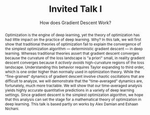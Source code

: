 ---
# Determines which item appears first on the schedule (lowest number (0) appears first)
sequence_id: 1

day: Wednesday, 12th

# Time of the event
time: 10:15 - 11:00

# Title of the event
title: Invited Talk I
subtitle: How does Gradient Descent Work?

# Speaker Info
speaker: Jeremy Cohen
webpage: http://cs.cmu.edu/~jeremiac
affil: Flatiron Institute
affil_link: https://www.simonsfoundation.org/people/jeremy-cohen/
# affil2: Buzz University
# affil2_link: https://buzz.edu

# Image
img: ../speakers/JeremyCohen.jpg
img_link: http://cs.cmu.edu/~jeremiac

# Add the abstract property
abstract: |
  Optimization is the engine of deep learning, yet the theory of optimization has had little impact on the practice of deep learning. Why? In this talk, we will first show that traditional theories of optimization fail to explain the convergence of the simplest optimization algorithm — deterministic gradient descent — in deep learning. Whereas traditional theories assert that gradient descent converges because the curvature of the loss landscape is "a priori" small, in reality gradient descent converges because it *actively avoids* high-curvature regions of the loss landscape.  Understanding this behavior requires Taylor expanding to third order, which is one order higher than normally used in optimization theory.  While the "fine-grained" dynamics of gradient descent involve chaotic oscillations that are difficult to analyze, we will demonstrate that the "time-averaged" dynamics are, fortunately, much more tractable.  We will show that our time-averaged analysis yields highly accurate quantitative predictions in a variety of deep learning settings.  Since gradient descent is the simplest optimization algorithm, we hope that this analysis can set the stage for a mathematical theory of optimization in deep learning.  This talk is based partly on works by Alex Damian and Eshaan Nichani.
---